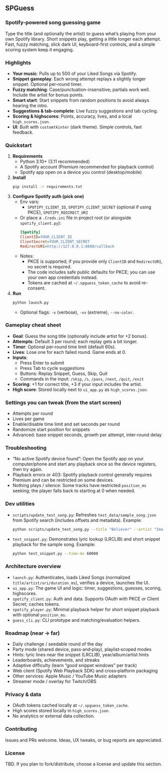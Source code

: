 ## SPGuess

### Spotify-powered song guessing game

Type the title (and optionally the artist) to guess what’s playing from your own Spotify library. Short snippets play, getting a little longer each attempt. Fast, fuzzy matching, slick dark UI, keyboard-first controls, and a simple scoring system keep it engaging.

### Highlights
- **Your music**: Pulls up to 500 of your Liked Songs via Spotify.
- **Snippet gameplay**: Each wrong attempt replays a slightly longer snippet. Optional per‑round timer.
- **Fuzzy matching**: Case/punctuation-insensitive; partials work well. Include the artist for bonus points.
- **Smart start**: Start snippets from random positions to avoid always hearing the intro.
- **Suggestions & tab-complete**: Live fuzzy suggestions and tab cycling.
- **Scoring & highscores**: Points, accuracy, lives, and a local `high_scores.json`.
- **UI**: Built with `customtkinter` (dark theme). Simple controls, fast feedback.

### Quickstart
1. **Requirements**
   - Python 3.10+ (3.11 recommended)
   - A Spotify account (Premium recommended for playback control)
   - Spotify app open on a device you control (desktop/mobile)
2. **Install**
   ```bash
   pip install -r requirements.txt
   ```
3. **Configure Spotify auth (pick one)**
   - Env vars:
     - `SPOTIPY_CLIENT_ID`, `SPOTIPY_CLIENT_SECRET` (optional if using PKCE), `SPOTIPY_REDIRECT_URI`
   - Or place a `.Creds.ini` file in project root (or alongside `spotify_client.py`):
     ```ini
     [Spotify]
     ClientID=YOUR_CLIENT_ID
     ClientSecret=YOUR_CLIENT_SECRET
     RedirectURI=http://127.0.0.1:8888/callback
     ```
   - Notes:
     - PKCE is supported; if you provide only `ClientID` and `RedirectURI`, no secret is required.
     - The code includes safe public defaults for PKCE; you can use your own app credentials instead.
     - Tokens are cached at `~/.spguess_token_cache` to avoid re-consent.
4. **Run**
   ```bash
   python launch.py
   ```
   - Optional flags: `-v` (verbose), `-vv` (extreme), `--no-color`.

### Gameplay cheat sheet
- **Goal**: Guess the song title (optionally include artist for +2 bonus).
- **Attempts**: Default 3 per round; each replay gets a bit longer.
- **Timer**: Optional per‑round time limit (default 60s).
- **Lives**: Lose one for each failed round. Game ends at 0.
- **Inputs**:
  - Press Enter to submit
  - Press Tab to cycle suggestions
  - Buttons: Replay Snippet, Guess, Skip, Quit
  - Commands in the input: `/skip`, `/s`, `/pass`, `/next`, `/quit`, `/exit`
- **Scoring**: +1 for correct title, +3 if your input includes the artist.
- **High score**: Stored locally next to `ui_app.py` as `high_scores.json`.

### Settings you can tweak (from the start screen)
- Attempts per round
- Lives per game
- Enable/disable time limit and set seconds per round
- Randomize start position for snippets
- Advanced: base snippet seconds, growth per attempt, inter‑round delay

### Troubleshooting
- “No active Spotify device found”: Open the Spotify app on your computer/phone and start any playback once so the device registers, then try again.
- Playback errors or 403: Spotify playback control generally requires Premium and can be restricted on some devices.
- Nothing plays / silence: Some tracks have restricted `position_ms` seeking; the player falls back to starting at 0 when needed.

### Dev utilities
- `scripts/update_test_song.py`: Refreshes `test_data/sample_song.json` from Spotify search (includes offsets and metadata). Example:
  ```bash
  python scripts/update_test_song.py --title "Believer" --artist "Imagine Dragons"
  ```
- `test_snippet.py`: Demonstrates lyric lookup (LRCLIB) and short snippet playback for the sample song. Example:
  ```bash
  python test_snippet.py --time-ms 60000
  ```

### Architecture overview
- `launch.py`: Authenticates, loads Liked Songs (normalized `title/artist/uri/duration_ms`), verifies a device, launches the UI.
- `ui_app.py`: The game UI and logic: timer, suggestions, guesses, scoring, highscores.
- `spotify_client.py`: Auth and data. Supports OAuth with PKCE or Client Secret; caches tokens.
- `spotify_player.py`: Minimal playback helper for short snippet playback with optional `position_ms`.
- `guess_cli.py`: CLI prototype and matching/evaluation helpers.

### Roadmap (near → far)
- Daily challenge / seedable round of the day
- Party mode (shared device, pass‑and‑play), playlist‑scoped modes
- Hints: lyric lines near the snippet (LRCLIB), year/album/artist hints
- Leaderboards, achievements, and streaks
- Adaptive difficulty (learn “good snippet windows” per track)
- Web client (Spotify Web Playback SDK) and cross‑platform packaging
- Other services: Apple Music / YouTube Music adapters
- Streamer mode / overlay for Twitch/OBS

### Privacy & data
- OAuth tokens cached locally at `~/.spguess_token_cache`.
- High scores stored locally in `high_scores.json`.
- No analytics or external data collection.

### Contributing
Issues and PRs welcome. Ideas, UX tweaks, or bug reports are appreciated.

### License
TBD. If you plan to fork/distribute, choose a license and update this section.
